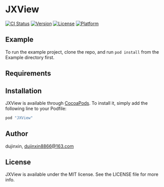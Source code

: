 # JXView

[![CI Status](http://img.shields.io/travis/dujinxin/JXView.svg?style=flat)](https://travis-ci.org/dujinxin/JXView)
[![Version](https://img.shields.io/cocoapods/v/JXView.svg?style=flat)](http://cocoapods.org/pods/JXView)
[![License](https://img.shields.io/cocoapods/l/JXView.svg?style=flat)](http://cocoapods.org/pods/JXView)
[![Platform](https://img.shields.io/cocoapods/p/JXView.svg?style=flat)](http://cocoapods.org/pods/JXView)

## Example

To run the example project, clone the repo, and run `pod install` from the Example directory first.

## Requirements

## Installation

JXView is available through [CocoaPods](http://cocoapods.org). To install
it, simply add the following line to your Podfile:

```ruby
pod "JXView"
```

## Author

dujinxin, dujinxin8866@163.com

## License

JXView is available under the MIT license. See the LICENSE file for more info.
